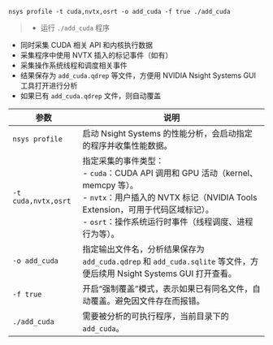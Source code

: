 ```
nsys profile -t cuda,nvtx,osrt -o add_cuda -f true ./add_cuda
```
>- 运行 `./add_cuda` 程序
- 同时采集 CUDA 相关 API 和内核执行数据
- 采集程序中使用 NVTX 插入的标记事件（如有）
- 采集操作系统线程和调度相关事件
- 结果保存为 `add_cuda.qdrep` 等文件，方便用 NVIDIA Nsight Systems GUI 工具打开进行分析
- 如果已有 `add_cuda.qdrep` 文件，则自动覆盖

| 参数                  | 说明                                                                                                                                                                 |
| ------------------- | ------------------------------------------------------------------------------------------------------------------------------------------------------------------ |
| `nsys profile`      | 启动 Nsight Systems 的性能分析，会启动指定的程序并收集性能数据。                                                                                                                           |
| `-t cuda,nvtx,osrt` | 指定采集的事件类型：  <br>- `cuda`：CUDA API 调用和 GPU 活动（kernel、memcpy 等）。  <br>- `nvtx`：用户插入的 NVTX 标记（NVIDIA Tools Extension，可用于代码区域标记）。  <br>- `osrt`：操作系统运行时事件（线程调度、进程行为等）。 |
| `-o add_cuda`       | 指定输出文件名，分析结果保存为 `add_cuda.qdrep` 和 `add_cuda.sqlite` 等文件，方便后续用 Nsight Systems GUI 打开查看。                                                                            |
| `-f true`           | 开启“强制覆盖”模式，表示如果已有同名文件，自动覆盖。避免因文件存在而报错。                                                                                                                             |
| `./add_cuda`        | 需要被分析的可执行程序，当前目录下的 `add_cuda`。                                                                                                                                     |
